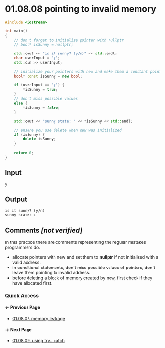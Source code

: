 # 01.08.08 pointing to invalid memory

```cxx
#include <iostream>

int main()
{
    // don't forget to initialize pointer with nullptr
    // bool* isSunny = nullptr;

    std::cout << "is it sunny? (y/n)" << std::endl;
    char userInput = 'y';
    std::cin >> userInput;

    // initialize your pointers with new and make them a constant pointer
    bool* const isSunny = new bool;

    if (userInput == 'y') {
        *isSunny = true;
    }
    // don't miss possible values
    else {
        *isSunny = false;
    }

    std::cout << "sunny state: " << *isSunny << std::endl;

    // ensure you use delete when new was initialized
    if (isSunny) {
        delete isSunny;
    }
    
    return 0;
}

```

## Input

```txt
y
```

## Output

```txt
is it sunny? (y/n)
sunny state: 1
```

## Comments *[not verified]*

In this practice there are comments representing the regular mistakes programmers do.  

* allocate pointers with new and set them to **nullptr** if not initialized with a valid address.
* in conditional statements, don't miss possible values of pointers, don't leave them pointing to invalid address.
* before deleting a block of memory created by new, first check if they have allocated first.

### Quick Access

<div class="previous_page pagination">

#### &#8592; Previous Page

* [01.08.07. memory leakage](./../../01.the_basics/08.pointers&references/07.leakage.md)

</div>
<div class="next_page pagination">

#### &#8594; Next Page

* [01.08.09. using try...catch](./../../01.the_basics/08.pointers&references/09.try_catch.md)

</div>
